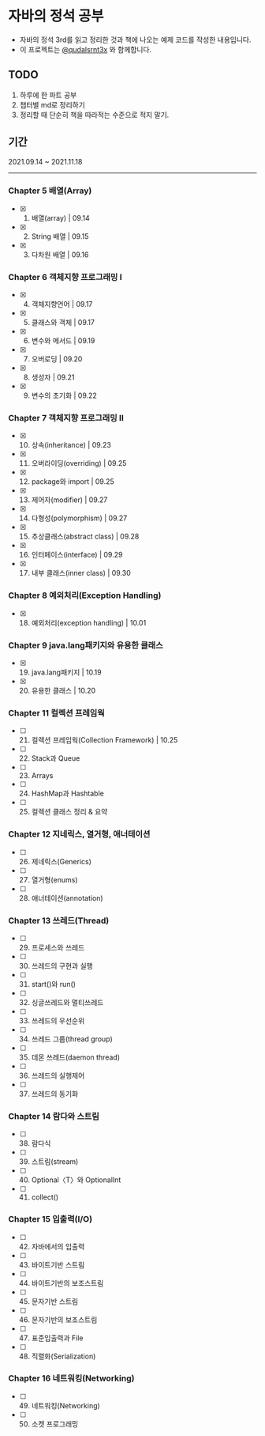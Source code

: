 # 자바의 정석 공부

- 자바의 정석 3rd를 읽고 정리한 것과 책에 나오는 예제 코드를 작성한 내용입니다.
- 이 프로젝트는 [@qudalsrnt3x](https://github.com/qudalsrnt3x) 와 함께합니다.
## TODO

1. 하루에 한 파트 공부
2. 챕터별 md로 정리하기
3. 정리할 때 단순히 책을 따라적는 수준으로 적지 말기.


## 기간

2021.09.14 ~ 2021.11.18

---

### Chapter 5 배열(Array)

- [x] 1. 배열(array) | 09.14
- [x] 2. String 배열 | 09.15
- [x] 3. 다차원 배열 | 09.16

### Chapter 6 객체지향 프로그래밍 I

- [x] 4. 객체지향언어 | 09.17
- [x] 5. 클래스와 객체 | 09.17
- [x] 6. 변수와 메서드 | 09.19
- [x] 7. 오버로딩 | 09.20
- [x] 8. 생성자 | 09.21
- [x] 9. 변수의 초기화 | 09.22

### Chapter 7 객체지향 프로그래밍 II

- [x] 10. 상속(inheritance) | 09.23
- [x] 11. 오버라이딩(overriding) | 09.25
- [x] 12. package와 import | 09.25
- [x] 13. 제어자(modifier) | 09.27
- [x] 14. 다형성(polymorphism) | 09.27
- [x] 15. 추상클래스(abstract class) | 09.28
- [x] 16. 인터페이스(interface) | 09.29
- [x] 17. 내부 클래스(inner class) | 09.30

### Chapter 8 예외처리(Exception Handling)

- [x] 18. 예외처리(exception handling) | 10.01

### Chapter 9 java.lang패키지와 유용한 클래스

- [x] 19. java.lang패키지 | 10.19
- [x] 20. 유용한 클래스 | 10.20

### Chapter 11 컬렉션 프레임웍

- [ ] 21. 컬렉션 프레임웍(Collection Framework) | 10.25
- [ ] 22. Stack과 Queue
- [ ] 23. Arrays
- [ ] 24. HashMap과 Hashtable
- [ ] 25. 컬렉션 클래스 정리 & 요약

### Chapter 12 지네릭스, 열거형, 애너테이션

- [ ] 26. 제네릭스(Generics)
- [ ] 27. 열거형(enums)
- [ ] 28. 애너테이션(annotation)

### Chapter 13 쓰레드(Thread)

- [ ] 29. 프로세스와 쓰레드
- [ ] 30. 쓰레드의 구현과 실행
- [ ] 31. start()와 run()
- [ ] 32. 싱글쓰레드와 멀티쓰레드
- [ ] 33. 쓰레드의 우선순위
- [ ] 34. 쓰레드 그룹(thread group)
- [ ] 35. 데몬 쓰레드(daemon thread)
- [ ] 36. 쓰레드의 실행제어
- [ ] 37. 쓰레드의 동기화

### Chapter 14 람다와 스트림

- [ ] 38. 람다식
- [ ] 39. 스트림(stream)
- [ ] 40. Optional〈T〉와 OptionalInt
- [ ] 41. collect()

### Chapter 15 입출력(I/O)

- [ ] 42. 자바에서의 입출력
- [ ] 43. 바이트기반 스트림
- [ ] 44. 바이트기반의 보조스트림
- [ ] 45. 문자기반 스트림
- [ ] 46. 문자기반의 보조스트림
- [ ] 47. 표준입출력과 File
- [ ] 48. 직렬화(Serialization)

### Chapter 16 네트워킹(Networking)

- [ ] 49. 네트워킹(Networking)
- [ ] 50. 소켓 프로그래밍